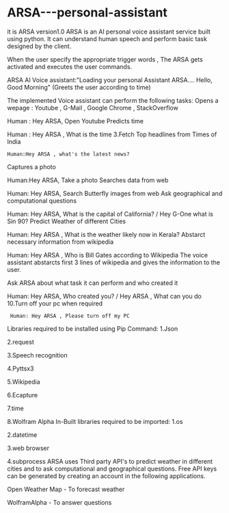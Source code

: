 # ARSA---personal-assistant
it is ARSA version1.0
ARSA is an AI personal voice assistant service built using python. It can understand human speech and perform basic task designed by the client.

When the user specify the appropriate trigger words , The ARSA gets activated and executes the user commands.

ARSA AI Voice assistant:"Loading your personal Assistant ARSA.... Hello, Good Morning" (Greets the user according to time)

The implemented Voice assistant can perform the following tasks:
Opens a wepage : Youtube , G-Mail , Google Chrome , StackOverflow

 Human : Hey ARSA, Open Youtube
Predicts time

 Human : Hey ARSA , What is the time
3.Fetch Top headlines from Times of India

	Human:Hey ARSA , what's the latest news?
Captures a photo

 Human:Hey ARSA, Take a photo
Searches data from web

 Human: Hey ARSA, Search Butterfly images from web
Ask geographical and computational questions

 Human: Hey ARSA, What is the capital of California? / Hey G-One what is Sin 90?
Predict Weather of different Cities

 Human: Hey ARSA , What is the weather likely now in Kerala?
Abstarct necessary information from wikipedia

 Human: Hey ARSA , Who is Bill Gates according to Wikipedia
The voice assistant abstarcts first 3 lines of wikipedia and gives the information to the user.

Ask ARSA about what task it can perform and who created it

 Human: Hey ARSA, Who created you? / Hey ARSA , What can you do
10.Turn off your pc when required

	 Human: Hey ARSA , Please turn off my PC
Libraries required to be installed using Pip Command:
1.Json

2.request

3.Speech recognition

4.Pyttsx3

5.Wikipedia

6.Ecapture

7.time

8.Wolfram Alpha
In-Built libraries required to be imported:
1.os

2.datetime

3.web browser

4.subprocess
ARSA uses Third party API's to predict weather in different cities and to ask computational and geographical questions. Free API keys can be generated by creating an account in the following applications.

Open Weather Map - To forecast weather

WolframAlpha - To answer questions
